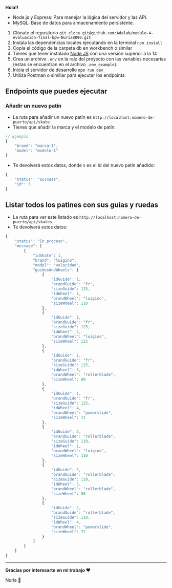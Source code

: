 **Hola!!**

- Node.js y Express: Para manejar la lógica del servidor y las API.
- MySQL: Base de datos para almacenamiento persistente.

1. Clónate el repositorio `git clone git@github.com:Adalab/modulo-4-evaluacion-final-bpw-Nuria8890.git`
2. Instala las dependencias locales ejecutando en la terminal `npm install`
3. Copia el código de la carpeta db en workbench o similar
4. Tienes que tener instalado [Node JS](https://nodejs.org/) con una versión superior a la 14
5. Crea un archivo `.env` en la raíz del proyecto con las variables necesarias (estas se encuentran en el archivo `.env_example`).
6. Inicia el servidor de desarrollo `npm run dev`
7. Utiliza Postman o similiar para ejecutar los endpoints:

## Endpoints que puedes ejecutar

### Añadir un nuevo patín

- La ruta para añadir un nuevo patín es `http://localhost:número-de-puerto/api/skate`
- Tienes que añadir la marca y el modelo de patín:

```javascript
// Ejemplo
{
    "brand": "marca-1",
    "model": "modelo-1"
}
```

- Te devolverá estos datos, donde `5` es el id del nuevo patín añadido:

```javascript
{
    "status": "success",
    "id": 5
}
```

## Listar todos los patines con sus guías y ruedas

- La ruta para ver este listado es `http://localhost:número-de-puerto/api/skates`
- Te devolverá estos datos:

```javascript
{
    "status": "En proceso",
    "message": [
        {
            "idSkate": 1,
            "brand": "luigino",
            "model": "velocidad",
            "guidesAndWheels": [
                {
                    "idGuide": 1,
                    "brandGuide": "fr",
                    "sizeGuide": 125,
                    "idWheel": 1,
                    "brandWheel": "luigino",
                    "sizeWheel": 110
                },
                {
                    "idGuide": 1,
                    "brandGuide": "fr",
                    "sizeGuide": 125,
                    "idWheel": 2,
                    "brandWheel": "luigino",
                    "sizeWheel": 125
                },
                {
                    "idGuide": 1,
                    "brandGuide": "fr",
                    "sizeGuide": 125,
                    "idWheel": 3,
                    "brandWheel": "rollerblade",
                    "sizeWheel": 80
                },
                {
                    "idGuide": 1,
                    "brandGuide": "fr",
                    "sizeGuide": 125,
                    "idWheel": 4,
                    "brandWheel": "powerslide",
                    "sizeWheel": 72
                },
                {
                    "idGuide": 2,
                    "brandGuide": "rollerblade",
                    "sizeGuide": 110,
                    "idWheel": 1,
                    "brandWheel": "luigino",
                    "sizeWheel": 110
                },
                {
                    "idGuide": 2,
                    "brandGuide": "rollerblade",
                    "sizeGuide": 110,
                    "idWheel": 3,
                    "brandWheel": "rollerblade",
                    "sizeWheel": 80
                },
                {
                    "idGuide": 2,
                    "brandGuide": "rollerblade",
                    "sizeGuide": 110,
                    "idWheel": 4,
                    "brandWheel": "powerslide",
                    "sizeWheel": 72
                }
            ]
        }
    ]
}
```

---

**Gracias por interesarte en mi trabajo ❤️**

Nuria 🐜
